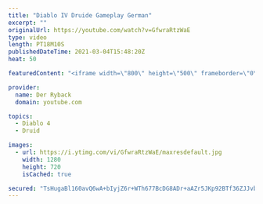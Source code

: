 ```yaml
---
title: "Diablo IV Druide Gameplay German"
excerpt: ""
originalUrl: https://youtube.com/watch?v=GfwraRtzWaE
type: video
length: PT18M10S
publishedDateTime: 2021-03-04T15:48:20Z
heat: 50

featuredContent: "<iframe width=\"800\" height=\"500\" frameborder=\"0\" src=\"https://www.youtube.com/embed/GfwraRtzWaE\" allow=\"accelerometer; autoplay; encrypted-media; gyroscope; picture-in-picture\" allowfullscreen></iframe>"

provider:
  name: Der Ryback
  domain: youtube.com

topics:
  - Diablo 4
  - Druid

images:
  - url: https://i.ytimg.com/vi/GfwraRtzWaE/maxresdefault.jpg
    width: 1280
    height: 720
    isCached: true

secured: "TsHugaBl160avQ6wA+bIyjZ6r+WTh677BcDG8ADr+aAZr5JKp92BTf36ZJJvbBvLKi0MNC8aDPeLDy+aIou+g8+ukb0MySkWXggpMT3rD1Ye66DbY95gmOfH/0r+q/LlDUwfc548T71jMEQVSK4LvxtP+ALjFrR8vWlS+FKPla5rJlSBkle8/e7/Fb5ePBNNQ36RDzn6q8luY1xjdGMJNJtkI2yU4hjvgPfMCl6HI102INLRTlfS6ckAh2RSM1pkDwH/qzYs3Z0rxsz/Y1prdmm0sMImhm8vcngsBZKvwMvU+pfdhBsFHIHxRv06FR+amEfGC7BqlaOUsVMfe+GHy1syHOgujt98oz7GP1VcTH/aKZiW1p/SFCXqaOYOvrSXt5lyOqOBfjlyN80xYfgMvdeK81pf9JUkCPZXliYxPmE=;oWI7MOQONMatJ9KSVOsLUg=="
---
```


